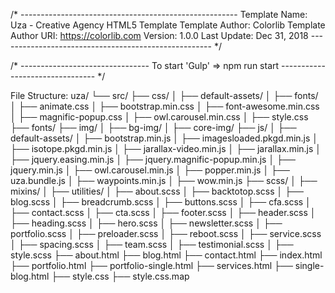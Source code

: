 /* ------------------------------------------------------
Template Name: Uza - Creative Agency HTML5 Template
Template Author: Colorlib
Template Author URI: https://colorlib.com
Version: 1.0.0
Last Update: Dec 31, 2018
----------------------------------------------------- */

/* --------------------------------
To start 'Gulp' => npm run start
-------------------------------- */

File Structure:
uza/
└── src/
    ├── css/
    │   ├── default-assets/
    │   ├── fonts/
    │   ├── animate.css
    │   ├── bootstrap.min.css
    │   ├── font-awesome.min.css
    │   ├── magnific-popup.css
    │   ├── owl.carousel.min.css
    │   ├── style.css
    ├── fonts/
    ├── img/
    │   ├── bg-img/
    │   ├── core-img/
    ├── js/
    │   ├── default-assets/
    │   ├── bootstrap.min.js
    │   ├── imagesloaded.pkgd.min.js
    │   ├── isotope.pkgd.min.js
    │   ├── jarallax-video.min.js
    │   ├── jarallax.min.js
    │   ├── jquery.easing.min.js
    │   ├── jquery.magnific-popup.min.js
    │   ├── jquery.min.js
    │   ├── owl.carousel.min.js
    │   ├── popper.min.js
    │   ├── uza.bundle.js
    │   ├── waypoints.min.js
    │   ├── wow.min.js
    ├── scss/
    │   ├── mixins/
    │   ├── utilities/
    │   ├── about.scss
    │   ├── backtotop.scss
    │   ├── blog.scss
    │   ├── breadcrumb.scss
    │   ├── buttons.scss
    │   ├── cfa.scss
    │   ├── contact.scss
    │   ├── cta.scss
    │   ├── footer.scss
    │   ├── header.scss
    │   ├── heading.scss
    │   ├── hero.scss
    │   ├── newsletter.scss
    │   ├── portfolio.scss
    │   ├── preloader.scss
    │   ├── reboot.scss
    │   ├── service.scss
    │   ├── spacing.scss
    │   ├── team.scss
    │   ├── testimonial.scss
    │   ├── style.scss
    ├── about.html
    ├── blog.html
    ├── contact.html
    ├── index.html
    ├── portfolio.html
    ├── portfolio-single.html
    ├── services.html
    ├── single-blog.html
    ├── style.css
    ├── style.css.map